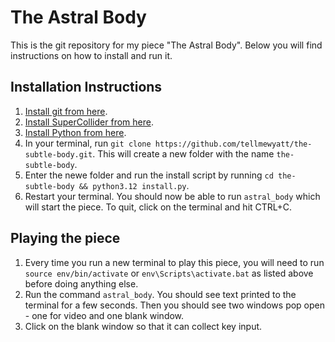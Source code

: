 # The Astral Body
This is the git repository for my piece "The Astral Body". Below you will find instructions on how to install and run it.
## Installation Instructions
1. [Install git from here](https://git-scm.com/downloads).
2. [Install SuperCollider from here](https://supercollider.github.io/).
3. [Install Python from here](https://www.python.org/downloads/). 
4. In your terminal, run `git clone https://github.com/tellmewyatt/the-subtle-body.git`. This will create a new folder with the name `the-subtle-body`. 
5. Enter the newe folder and run the install script by running `cd the-subtle-body && python3.12 install.py`.
6. Restart your terminal. You should now be able to run `astral_body` which will start the piece. To quit, click on the terminal and hit CTRL+C.

## Playing the piece
1. Every time you run a new terminal to play this piece, you will need to run `source env/bin/activate` or `env\Scripts\activate.bat` as listed above before doing anything else.
2. Run the command `astral_body`. You should see text printed to the terminal for a few seconds. Then you should see two windows pop open - one for video and one blank window.
3. Click on the blank window so that it can collect key input.
